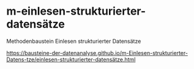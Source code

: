 # m-einlesen-strukturierter-datensätze
Methodenbaustein Einlesen strukturierter Datensätze

https://bausteine-der-datenanalyse.github.io/m-Einlesen-strukturierter-Datens-tze/einlesen-strukturierter-datensätze.html
